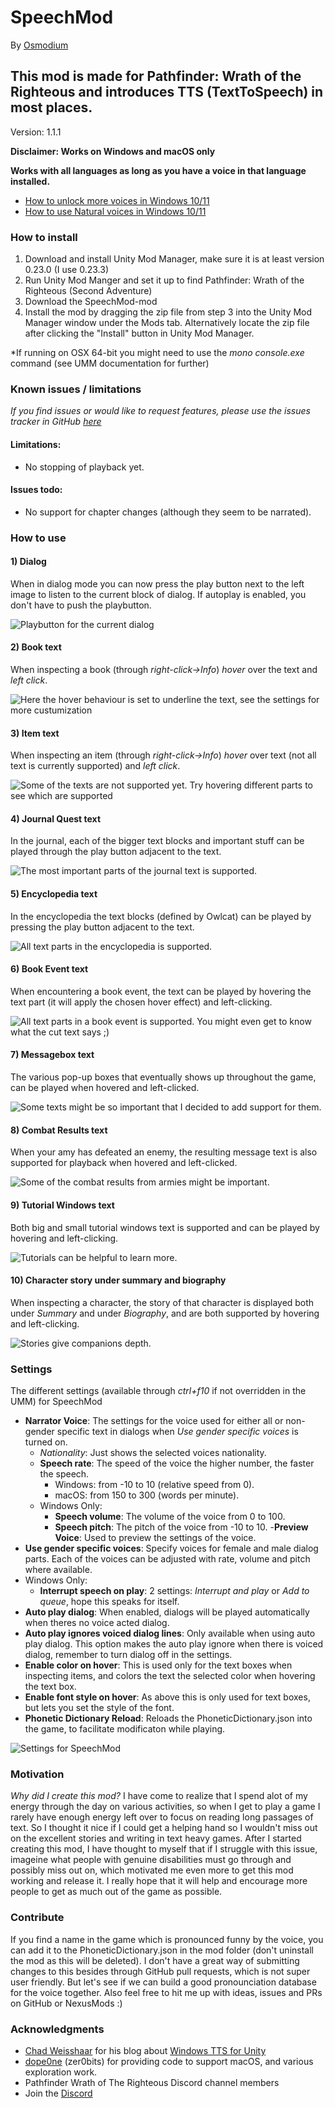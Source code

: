 # SpeechMod
By [Osmodium](https://github.com/Osmodium)

## This mod is made for Pathfinder: Wrath of the Righteous and introduces TTS (TextToSpeech) in most places.
Version: 1.1.1

**Disclaimer: Works on Windows and macOS only**

**Works with all languages as long as you have a voice in that language installed.**

- [How to unlock more voices in Windows 10/11](https://www.ghacks.net/2018/08/11/unlock-all-windows-10-tts-voices-system-wide-to-get-more-of-them/)
- [How to use Natural voices in Windows 10/11](https://www.nexusmods.com/warhammer40kroguetrader/articles/7)

### How to install

 1. Download and install Unity Mod Manager, make sure it is at least version 0.23.0 (I use 0.23.3)
 2. Run Unity Mod Manger and set it up to find Pathfinder: Wrath of the Righteous (Second Adventure)
 3. Download the SpeechMod-mod
 4. Install the mod by dragging the zip file from step 3 into the Unity Mod Manager window under the Mods tab. Alternatively locate the zip file after clicking the "Install" button in Unity Mod Manager.

 *If running on OSX 64-bit you might need to use the *mono console.exe* command (see UMM documentation for further)

### Known issues / limitations

*If you find issues or would like to request features, please use the issues tracker in GitHub [here](https://github.com/Osmodium/PathfinderTextToSpeechMod/issues)*

#### Limitations:
 - No stopping of playback yet.

#### Issues todo:
  - No support for chapter changes (although they seem to be narrated).

### How to use

#### 1) Dialog
When in dialog mode you can now press the play button next to the left image to listen to the current block of dialog. If autoplay is enabled, you don't have to push the playbutton.

![Playbutton for the current dialog](https://dashvoid.com/speechmod/wrath/playbutton_dialog.png)

#### 2) Book text
When inspecting a book (through *right-click->Info*) *hover* over the text and *left click*.

![Here the hover behaviour is set to underline the text, see the settings for more custumization](https://dashvoid.com/speechmod/wrath/booktext.png)

#### 3) Item text
When inspecting an item (through *right-click->Info*) *hover* over text (not all text is currently supported) and *left click*.

![Some of the texts are not supported yet. Try hovering different parts to see which are supported](https://dashvoid.com/speechmod/wrath/itemtext.png)

#### 4) Journal Quest text
In the journal, each of the bigger text blocks and important stuff can be played through the play button adjacent to the text.

![The most important parts of the journal text is supported.](https://dashvoid.com/speechmod/wrath/journaltext_0_9_5.png)

#### 5) Encyclopedia text
In the encyclopedia the text blocks (defined by Owlcat) can be played by pressing the play button adjacent to the text.

![All text parts in the encyclopedia is supported.](https://dashvoid.com/speechmod/wrath/encyclopediatext_0_9_5.png)

#### 6) Book Event text
When encountering a book event, the text can be played by hovering the text part (it will apply the chosen hover effect) and left-clicking.

![All text parts in a book event is supported. You might even get to know what the cut text says ;)](https://dashvoid.com/speechmod/wrath/eventbook_0_9_6.png)

#### 7) Messagebox text
The various pop-up boxes that eventually shows up throughout the game, can be played when hovered and left-clicked.

![Some texts might be so important that I decided to add support for them.](https://dashvoid.com/speechmod/wrath/messagemodal_0_9_6.png)


#### 8) Combat Results text
When your amy has defeated an enemy, the resulting message text is also supported for playback when hovered and left-clicked.

![Some of the combat results from armies might be important.](https://dashvoid.com/speechmod/wrath/combatresult_1_0_0.png)

#### 9) Tutorial Windows text
Both big and small tutorial windows text is supported and can be played by hovering and left-clicking.

![Tutorials can be helpful to learn more.](https://dashvoid.com/speechmod/wrath/tutorialsmall_1_0_0.png)

#### 10) Character story under summary and biography
When inspecting a character, the story of that character is displayed both under *Summary* and under *Biography*, and are both supported by hovering and left-clicking.

![Stories give companions depth.](https://dashvoid.com/speechmod/wrath/story_1_0_4.png)

### Settings

The different settings (available through *ctrl+f10* if not overridden in the UMM) for SpeechMod
- **Narrator Voice**: The settings for the voice used for either all or non-gender specific text in dialogs when *Use gender specific voices* is turned on.
	- *Nationality*: Just shows the selected voices nationality.
	- **Speech rate**: The speed of the voice the higher number, the faster the speech.
		- Windows: from -10 to 10 (relative speed from 0).
		- macOS: from 150 to 300 (words per minute).
	- Windows Only:
		- **Speech volume**: The volume of the voice from 0 to 100.
		- **Speech pitch**: The pitch of the voice from -10 to 10.
	-**Preview Voice**: Used to preview the settings of the voice.
- **Use gender specific voices**: Specify voices for female and male dialog parts. Each of the voices can be adjusted with rate, volume and pitch where available.
- Windows Only:
	- **Interrupt speech on play**: 2 settings: *Interrupt and play* or *Add to queue*, hope this speaks for itself.
- **Auto play dialog**: When enabled, dialogs will be played automatically when theres no voice acted dialog.
- **Auto play ignores voiced dialog lines**: Only available when using auto play dialog. This option makes the auto play ignore when there is voiced dialog, remember to turn dialog off in the settings.
- **Enable color on hover**: This is used only for the text boxes when inspecting items, and colors the text the selected color when hovering the text box.
- **Enable font style on hover**: As above this is only used for text boxes, but lets you set the style of the font.
- **Phonetic Dictionary Reload**: Reloads the PhoneticDictionary.json into the game, to facilitate modificaton while playing.

![Settings for SpeechMod](https://dashvoid.com/speechmod/wrath/settings_1_0_9.png)

### Motivation
*Why did I create this mod?*
I have come to realize that I spend alot of my energy through the day on various activities, so when I get to play a game I rarely have enough energy left over to focus on reading long passages of text. So I thought it nice if I could get a helping hand so I wouldn't miss out on the excellent stories and writing in text heavy games.
After I started creating this mod, I have thought to myself that if I struggle with this issue, imageine what people with genuine disabilities must go through and possibly miss out on, which motivated me even more to get this mod working and release it. I really hope that it will help and encourage more people to get as much out of the game as possible.

### Contribute
If you find a name in the game which is pronounced funny by the voice, you can add it to the PhoneticDictionary.json in the mod folder (don't uninstall the mod as this will be deleted). I don't have a great way of submitting changes to this besides through GitHub pull requests, which is not super user friendly. But let's see if we can build a good pronounciation database for the voice together.
Also feel free to hit me up with ideas, issues and PRs on GitHub or NexusMods :)

### Acknowledgments
- [Chad Weisshaar](https://chadweisshaar.com/blog/author/wp_admin/) for his blog about [Windows TTS for Unity](https://chadweisshaar.com/blog/2015/07/02/microsoft-speech-for-unity/)
- [dope0ne](https://forums.nexusmods.com/index.php?/user/895998-dope0ne/) (zer0bits) for providing code to support macOS, and various exploration work.
- Pathfinder Wrath of The Righteous Discord channel members
- Join the [Discord](https://discord.gg/EFWq7rJFNN)